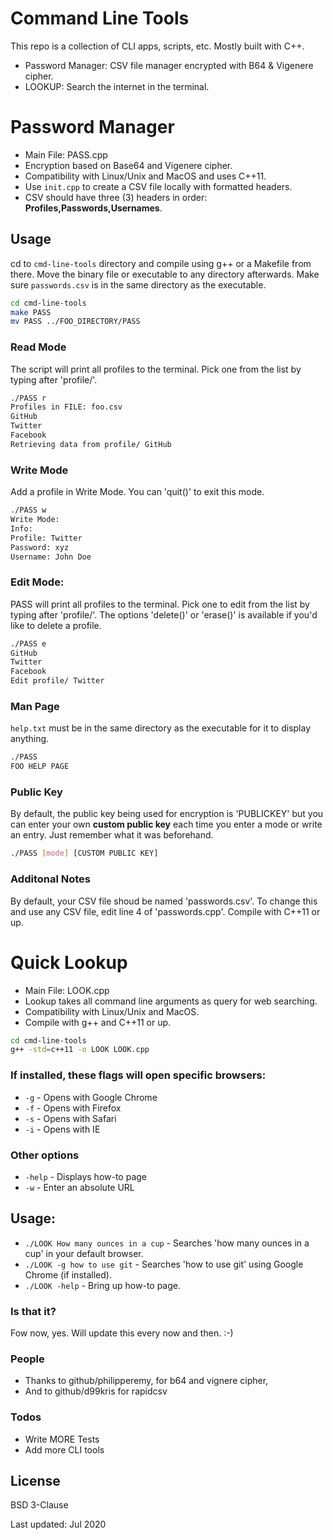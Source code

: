 # Command Line Tools

This repo is a collection of CLI apps, scripts, etc. Mostly built with C++.

- Password Manager: CSV file manager encrypted with B64 & Vigenere cipher.
- LOOKUP: Search the internet in the terminal.

# Password Manager

- Main File: PASS.cpp
- Encryption based on Base64 and Vigenere cipher.
- Compatibility with Linux/Unix and MacOS and uses C++11.
- Use `init.cpp` to create a CSV file locally with formatted headers.
- CSV should have three (3) headers in order: **Profiles,Passwords,Usernames**.

## Usage

cd to `cmd-line-tools` directory and compile using g++ or a Makefile from there.
Move the binary file or executable to any directory afterwards.
Make sure `passwords.csv` is in the same directory as the executable.

```sh
cd cmd-line-tools
make PASS
mv PASS ../FOO_DIRECTORY/PASS
```

### Read Mode

The script will print all profiles to the terminal. Pick one from the list by typing after 'profile/'.

```sh
./PASS r
Profiles in FILE: foo.csv
GitHub
Twitter
Facebook
Retrieving data from profile/ GitHub
```

### Write Mode

Add a profile in Write Mode. You can 'quit()' to exit this mode.

```sh
./PASS w
Write Mode:
Info:
Profile: Twitter
Password: xyz
Username: John Doe
```

### Edit Mode:

PASS will print all profiles to the terminal. Pick one to edit from the list by typing after 'profile/'.
The options 'delete()' or 'erase()' is available if you'd like to delete a profile.

```sh
./PASS e
GitHub
Twitter
Facebook
Edit profile/ Twitter
```

### Man Page

`help.txt` must be in the same directory as the executable for it to display anything.

```sh
./PASS
FOO HELP PAGE
```

### Public Key

By default, the public key being used for encryption is 'PUBLICKEY' but you can enter your own **custom public key** each time you enter a mode or write an entry. Just remember what it was beforehand.

```sh
./PASS [mode] [CUSTOM PUBLIC KEY]
```

### Additonal Notes

By default, your CSV file shoud be named 'passwords.csv'.
To change this and use any CSV file, edit line 4 of 'passwords.cpp'.
Compile with C++11 or up.

# Quick Lookup

- Main File: LOOK.cpp
- Lookup takes all command line arguments as query for web searching.
- Compatibility with Linux/Unix and MacOS.
- Compile with g++ and C++11 or up.

```sh
cd cmd-line-tools
g++ -std=c++11 -o LOOK LOOK.cpp
```

### If installed, these flags will open specific browsers:

- `-g` - Opens with Google Chrome
- `-f` - Opens with Firefox
- `-s` - Opens with Safari
- `-i` - Opens with IE

### Other options

- `-help` - Displays how-to page
- `-w` - Enter an absolute URL

## Usage:

- `./LOOK How many ounces in a cup` - Searches 'how many ounces in a cup' in your default browser.
- `./LOOK -g how to use git` - Searches 'how to use git' using Google Chrome (if installed).
- `./LOOK -help` - Bring up how-to page.

### Is that it?

Fow now, yes. Will update this every now and then. :-)

### People

- Thanks to github/philipperemy, for b64 and vignere cipher,
- And to github/d99kris for rapidcsv

### Todos

- Write MORE Tests
- Add more CLI tools

## License

BSD 3-Clause

Last updated: Jul 2020
